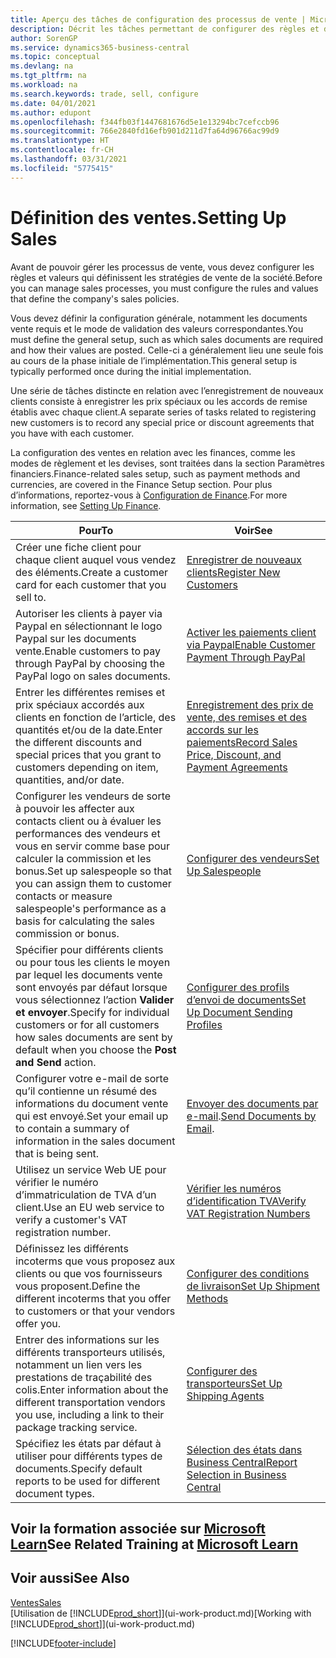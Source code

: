 ```yaml
---
title: Aperçu des tâches de configuration des processus de vente | Microsoft Docs
description: Décrit les tâches permettant de configurer des règles et des valeurs pour définir vos stratégies et vos processus de vente.
author: SorenGP
ms.service: dynamics365-business-central
ms.topic: conceptual
ms.devlang: na
ms.tgt_pltfrm: na
ms.workload: na
ms.search.keywords: trade, sell, configure
ms.date: 04/01/2021
ms.author: edupont
ms.openlocfilehash: f344fb03f1447681676d5e1e13294bc7cefccb96
ms.sourcegitcommit: 766e2840fd16efb901d211d7fa64d96766ac99d9
ms.translationtype: HT
ms.contentlocale: fr-CH
ms.lasthandoff: 03/31/2021
ms.locfileid: "5775415"
---
```

# <a name="setting-up-sales"></a><span data-ttu-id="54da9-103">Définition des ventes.</span><span class="sxs-lookup"><span data-stu-id="54da9-103">Setting Up Sales</span></span>
<span data-ttu-id="54da9-104">Avant de pouvoir gérer les processus de vente, vous devez configurer les règles et valeurs qui définissent les stratégies de vente de la société.</span><span class="sxs-lookup"><span data-stu-id="54da9-104">Before you can manage sales processes, you must configure the rules and values that define the company's sales policies.</span></span>

<span data-ttu-id="54da9-105">Vous devez définir la configuration générale, notamment les documents vente requis et le mode de validation des valeurs correspondantes.</span><span class="sxs-lookup"><span data-stu-id="54da9-105">You must define the general setup, such as which sales documents are required and how their values are posted.</span></span> <span data-ttu-id="54da9-106">Celle-ci a généralement lieu une seule fois au cours de la phase initiale de l’implémentation.</span><span class="sxs-lookup"><span data-stu-id="54da9-106">This general setup is typically performed once during the initial implementation.</span></span>

<span data-ttu-id="54da9-107">Une série de tâches distincte en relation avec l’enregistrement de nouveaux clients consiste à enregistrer les prix spéciaux ou les accords de remise établis avec chaque client.</span><span class="sxs-lookup"><span data-stu-id="54da9-107">A separate series of tasks related to registering new customers is to record any special price or discount agreements that you have with each customer.</span></span>

<span data-ttu-id="54da9-108">La configuration des ventes en relation avec les finances, comme les modes de règlement et les devises, sont traitées dans la section Paramètres financiers.</span><span class="sxs-lookup"><span data-stu-id="54da9-108">Finance-related sales setup, such as payment methods and currencies, are covered in the Finance Setup section.</span></span> <span data-ttu-id="54da9-109">Pour plus d’informations, reportez-vous à [Configuration de Finance](finance-setup-finance.md).</span><span class="sxs-lookup"><span data-stu-id="54da9-109">For more information, see [Setting Up Finance](finance-setup-finance.md).</span></span>

| <span data-ttu-id="54da9-110">Pour</span><span class="sxs-lookup"><span data-stu-id="54da9-110">To</span></span> | <span data-ttu-id="54da9-111">Voir</span><span class="sxs-lookup"><span data-stu-id="54da9-111">See</span></span> |
| --- | --- |
| <span data-ttu-id="54da9-112">Créer une fiche client pour chaque client auquel vous vendez des éléments.</span><span class="sxs-lookup"><span data-stu-id="54da9-112">Create a customer card for each customer that you sell to.</span></span> |[<span data-ttu-id="54da9-113">Enregistrer de nouveaux clients</span><span class="sxs-lookup"><span data-stu-id="54da9-113">Register New Customers</span></span>](sales-how-register-new-customers.md) |
| <span data-ttu-id="54da9-114">Autoriser les clients à payer via Paypal en sélectionnant le logo Paypal sur les documents vente.</span><span class="sxs-lookup"><span data-stu-id="54da9-114">Enable customers to pay through PayPal by choosing the PayPal logo on sales documents.</span></span> |[<span data-ttu-id="54da9-115">Activer les paiements client via Paypal</span><span class="sxs-lookup"><span data-stu-id="54da9-115">Enable Customer Payment Through PayPal</span></span>](sales-how-enable-payment-service-extensions.md) |
| <span data-ttu-id="54da9-116">Entrer les différentes remises et prix spéciaux accordés aux clients en fonction de l’article, des quantités et/ou de la date.</span><span class="sxs-lookup"><span data-stu-id="54da9-116">Enter the different discounts and special prices that you grant to customers depending on item, quantities, and/or date.</span></span> |[<span data-ttu-id="54da9-117">Enregistrement des prix de vente, des remises et des accords sur les paiements</span><span class="sxs-lookup"><span data-stu-id="54da9-117">Record Sales Price, Discount, and Payment Agreements</span></span>](sales-how-record-sales-price-discount-payment-agreements.md) |
| <span data-ttu-id="54da9-118">Configurer les vendeurs de sorte à pouvoir les affecter aux contacts client ou à évaluer les performances des vendeurs et vous en servir comme base pour calculer la commission et les bonus.</span><span class="sxs-lookup"><span data-stu-id="54da9-118">Set up salespeople so that you can assign them to customer contacts or measure salespeople's performance as a basis for calculating the sales commission or bonus.</span></span> |[<span data-ttu-id="54da9-119">Configurer des vendeurs</span><span class="sxs-lookup"><span data-stu-id="54da9-119">Set Up Salespeople</span></span>](sales-how-setup-salespeople.md) |
| <span data-ttu-id="54da9-120">Spécifier pour différents clients ou pour tous les clients le moyen par lequel les documents vente sont envoyés par défaut lorsque vous sélectionnez l’action **Valider et envoyer**.</span><span class="sxs-lookup"><span data-stu-id="54da9-120">Specify for individual customers or for all customers how sales documents are sent by default when you choose the **Post and Send** action.</span></span> |[<span data-ttu-id="54da9-121">Configurer des profils d’envoi de documents</span><span class="sxs-lookup"><span data-stu-id="54da9-121">Set Up Document Sending Profiles</span></span>](sales-how-setup-document-send-profiles.md) |
| <span data-ttu-id="54da9-122">Configurer votre e-mail de sorte qu’il contienne un résumé des informations du document vente qui est envoyé.</span><span class="sxs-lookup"><span data-stu-id="54da9-122">Set your email up to contain a summary of information in the sales document that is being sent.</span></span> |<span data-ttu-id="54da9-123">[Envoyer des documents par e-mail](ui-how-send-documents-email.md).</span><span class="sxs-lookup"><span data-stu-id="54da9-123">[Send Documents by Email](ui-how-send-documents-email.md).</span></span> |
|<span data-ttu-id="54da9-124">Utilisez un service Web UE pour vérifier le numéro d’immatriculation de TVA d’un client.</span><span class="sxs-lookup"><span data-stu-id="54da9-124">Use an EU web service to verify a customer's VAT registration number.</span></span>|[<span data-ttu-id="54da9-125">Vérifier les numéros d’identification TVA</span><span class="sxs-lookup"><span data-stu-id="54da9-125">Verify VAT Registration Numbers</span></span>](finance-setup-vat.md)|
|<span data-ttu-id="54da9-126">Définissez les différents incoterms que vous proposez aux clients ou que vos fournisseurs vous proposent.</span><span class="sxs-lookup"><span data-stu-id="54da9-126">Define the different incoterms that you offer to customers or that your vendors offer you.</span></span>|[<span data-ttu-id="54da9-127">Configurer des conditions de livraison</span><span class="sxs-lookup"><span data-stu-id="54da9-127">Set Up Shipment Methods</span></span>](sales-how-set-up-shipment-methods.md)|
|<span data-ttu-id="54da9-128">Entrer des informations sur les différents transporteurs utilisés, notamment un lien vers les prestations de traçabilité des colis.</span><span class="sxs-lookup"><span data-stu-id="54da9-128">Enter information about the different transportation vendors you use, including a link to their package tracking service.</span></span>|[<span data-ttu-id="54da9-129">Configurer des transporteurs</span><span class="sxs-lookup"><span data-stu-id="54da9-129">Set Up Shipping Agents</span></span>](sales-how-to-set-up-shipping-agents.md)|
|<span data-ttu-id="54da9-130">Spécifiez les états par défaut à utiliser pour différents types de documents.</span><span class="sxs-lookup"><span data-stu-id="54da9-130">Specify default reports to be used for different document types.</span></span>|[<span data-ttu-id="54da9-131">Sélection des états dans Business Central</span><span class="sxs-lookup"><span data-stu-id="54da9-131">Report Selection in Business Central</span></span>](across-report-selections.md)|

## <a name="see-related-training-at-microsoft-learn"></a><span data-ttu-id="54da9-132">Voir la formation associée sur [Microsoft Learn](/learn/paths/trade-get-started-dynamics-365-business-central/)</span><span class="sxs-lookup"><span data-stu-id="54da9-132">See Related Training at [Microsoft Learn](/learn/paths/trade-get-started-dynamics-365-business-central/)</span></span>

## <a name="see-also"></a><span data-ttu-id="54da9-133">Voir aussi</span><span class="sxs-lookup"><span data-stu-id="54da9-133">See Also</span></span>
[<span data-ttu-id="54da9-134">Ventes</span><span class="sxs-lookup"><span data-stu-id="54da9-134">Sales</span></span>](sales-manage-sales.md)  
<span data-ttu-id="54da9-135">[Utilisation de [!INCLUDE[prod_short](includes/prod_short.md)]](ui-work-product.md)</span><span class="sxs-lookup"><span data-stu-id="54da9-135">[Working with [!INCLUDE[prod_short](includes/prod_short.md)]](ui-work-product.md)</span></span>


[!INCLUDE[footer-include](includes/footer-banner.md)]